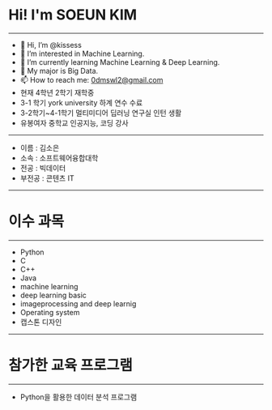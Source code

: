 # Hi! I'm SOEUN KIM

---

- 👋 Hi, I’m @kissess
- 👀 I’m interested in Machine Learning.
- 🌱 I’m currently learning Machine Learning & Deep Learning.
- 💞️ My major is Big Data.
- 📫 How to reach me: 0dmswl2@gmail.com
- 현재 4학년 2학기 재학중
- 3-1 학기 york university 하계 연수 수료
- 3-2학기~4-1학기 멀티미디어 딥러닝 연구실 인턴 생활
- 유봉여자 중학교 인공지능, 코딩 강사
----

- 이름 : 김소은
- 소속 : 소프트웨어융합대학
- 전공 : 빅데이터
- 부전공 : 콘텐츠 IT

---

# 이수 과목

---

- Python
- C
- C++
- Java
- machine learning
- deep learning basic
- imageprocessing and deep learnig
- Operating system
- 캡스톤 디자인

---

# 참가한 교육 프로그램

---
- Python을 활용한 데이터 분석 프로그램

